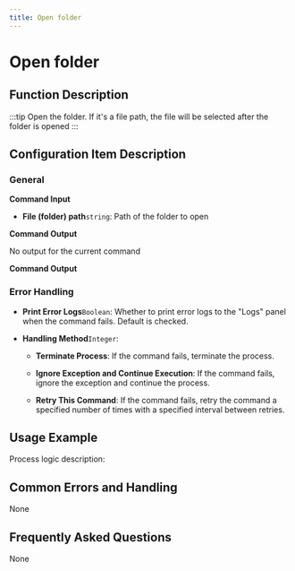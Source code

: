 ```yaml
---
title: Open folder
---
```


# Open folder

## Function Description

:::tip 
Open the folder. If it's a file path, the file will be selected after the folder is opened
:::

## Configuration Item Description

### General

**Command Input**

- **File (folder) path**`string`: Path of the folder to open


**Command Output**

No output for the current command


**Command Output**

### Error Handling

- **Print Error Logs**`Boolean`: Whether to print error logs to the "Logs" panel when the command fails. Default is checked. 

- **Handling Method**`Integer`:

    - **Terminate Process**: If the command fails, terminate the process.

    - **Ignore Exception and Continue Execution**: If the command fails, ignore the exception and continue the process.

    - **Retry This Command**: If the command fails, retry the command a specified number of times with a specified interval between retries.

## Usage Example

Process logic description:

## Common Errors and Handling

None

## Frequently Asked Questions

None

